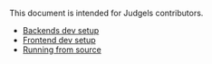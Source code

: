 This document is intended for Judgels contributors.

- [Backends dev setup](https://github.com/ia-toki/judgels/wiki/Backends-dev-setup)
- [Frontend dev setup](https://github.com/ia-toki/judgels/wiki/Frontend-dev-setup)
- [Running from source](https://github.com/ia-toki/judgels/wiki/Running-from-source)